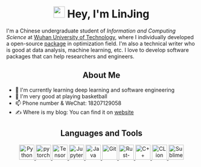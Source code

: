 <h1 align="center"> <img src="https://emojis.slackmojis.com/emojis/images/1531849430/4246/blob-sunglasses.gif?1531849430" width="30"/> Hey, I'm LinJing </h1>

I'm a Chinese undergraduate student of *Information and Computing Science* at [Wuhan University of Technology], where I individually developed a open-source [package] in optimization field. I'm also a technical writer who is good at data analysis, machine learning, etc. I love to develop software packages that can help researchers and engineers.

<h2 align='center'><b>About Me</b></h2>

- 🌱 I'm currently learning deep learning and software engineering
- 🏀 I'm very good at playing basketball
- 📫 Phone number & WeChat: 18207129058
- ✍ Where is my blog: You can find it on [website]

[Wuhan University of Technology]: https://whut.edu.cn/
[package]: https://github.com/linjing-lab/optimtool
[website]: https://blog.csdn.net/linjing_zyq

<h2 align='center'><b>Languages and Tools</b></h2>
<p align='center'>
    <a href='https://www.python.org/'>
        <img src="https://www.vectorlogo.zone/logos/python/python-icon.svg" alt="Python" height="40"/>
    </a>
    <a href="https://pytorch.org/"> 
        <img src="https://www.vectorlogo.zone/logos/pytorch/pytorch-icon.svg" alt="pytorch" height="40"/> 
    </a>
    <a href='https://tensorflow.google.cn/'>
        <img src="https://www.vectorlogo.zone/logos/tensorflow/tensorflow-icon.svg" alt="TensorFlow" height="40"/> 
    </a>
    <a href='https://jupyter.org/'>
        <img src="https://www.vectorlogo.zone/logos/jupyter/jupyter-icon.svg" alt="Jupyter" height="40"/> 
    </a> 
    <a href='https://www.java.com/en/'>
        <img src="https://www.vectorlogo.zone/logos/java/java-icon.svg" alt="Java" height="40"/>
    </a>
    <a href='https://git-scm.com/'>
        <img src="https://www.vectorlogo.zone/logos/git-scm/git-scm-icon.svg" alt="Git" height="40"/>
    </a>
    <a href='https://www.rust-lang.org/'>
        <img src="https://www.vectorlogo.zone/logos/rust-lang/rust-lang-icon.svg" alt="Rust-lang" height="40"/>
    </a>
    <a href='https://en.cppreference.com/w/cpp'>
        <img src='https://cdn.jsdelivr.net/npm/simple-icons@6.20.0/icons/cplusplus.svg' alt='C++' height='40'>
    </a>
    <a href='https://www.jetbrains.com/clion/'>
        <img src='https://cdn.jsdelivr.net/npm/simple-icons@6.20.0/icons/clion.svg' alt='CLion' height='40'>
    </a>
    <a href='https://www.sublimetext.com/'>
        <img src='https://cdn.jsdelivr.net/npm/simple-icons@6.20.0/icons/sublimetext.svg' alt='Sublime-Text' height='40'>
    </a>
</p>